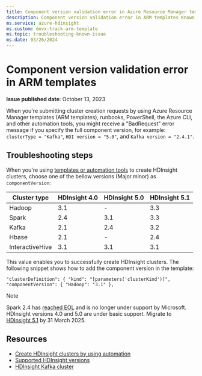 ```yaml
---
title: Component version validation error in Azure Resource Manager templates
description: Component version validation error in ARM templates Known Issue
ms.service: azure-hdinsight
ms.custom: devx-track-arm-template
ms.topic: troubleshooting-known-issue
ms.date: 03/26/2024
---
```


# Component version validation error in ARM templates

**Issue published date**: October 13, 2023

When you're submitting cluster creation requests by using Azure Resource Manager templates (ARM templates), runbooks, PowerShell, the Azure CLI, and other automation tools, you might receive a "BadRequest" error message if you specify the full component version, for example: `clusterType = "Kafka"`, `HDI version = "5.0"`, and `Kafka version = "2.4.1"`.

## Troubleshooting steps

When you're using [templates or automation tools](/azure/hdinsight/hdinsight-hadoop-provision-linux-clusters#cluster-setup-methods) to create HDInsight clusters, choose one of the bellow versions (Major.minor) as `componentVersion`: 


| Cluster type| HDInsight 4.0 | HDInsight 5.0| HDInsight 5.1|
|---------------------|-------------------|-------------------|-------------------|
| Hadoop | 3.1 |- |3.3|
| Spark |2.4 |3.1|3.3|
| Kafka |2.1|2.4|3.2|
| Hbase | 2.1| -|2.4|
| InteractiveHive |3.1 |3.1|3.1|

This value enables you to successfully create HDInsight clusters. The following snippet shows how to add the component version in the template:

 `"clusterDefinition": {
                    "kind": "[parameters('clusterKind')]",
                    "componentVersion": {
                        "Hadoop": "3.1"
                    },`


> [!NOTE]
> Spark 2.4 has [reached EOL](https://azure.microsoft.com/updates/azure-hdinsight-spark-24-approaching-eol/) and is no longer under support by Microsoft. HDInsight versions 4.0 and 5.0 are under basic support. Migrate to [HDInsight 5.1](./hdinsight-5x-component-versioning.md) by 31 March 2025. 



## Resources

- [Create HDInsight clusters by using automation](/azure/hdinsight/hdinsight-hadoop-provision-linux-clusters#cluster-setup-methods)
- [Supported HDInsight versions](/azure/hdinsight/hdinsight-component-versioning#supported-hdinsight-versions)
- [HDInsight Kafka cluster](/azure/hdinsight/kafka/apache-kafka-introduction)
